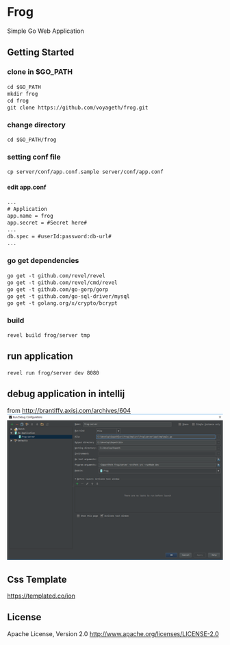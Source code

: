 # Frog
Simple Go Web Application

## Getting Started
### clone in $GO_PATH
```
cd $GO_PATH
mkdir frog
cd frog
git clone https://github.com/voyageth/frog.git
```

### change directory
```
cd $GO_PATH/frog
```

### setting conf file
```
cp server/conf/app.conf.sample server/conf/app.conf
```
#### edit app.conf
```
...
# Application
app.name = frog
app.secret = #Secret here#
...
db.spec = #userId:password:db-url#
...
```

### go get dependencies
```
go get -t github.com/revel/revel
go get -t github.com/revel/cmd/revel
go get -t github.com/go-gorp/gorp
go get -t github.com/go-sql-driver/mysql
go get -t golang.org/x/crypto/bcrypt
```

### build
```
revel build frog/server tmp
```

## run application
```
revel run frog/server dev 8080
```

## debug application in intellij
from http://brantiffy.axisj.com/archives/604
<img src="images/intellij_debug.PNG"/>

## Css Template
https://templated.co/ion

## License
Apache License, Version 2.0
http://www.apache.org/licenses/LICENSE-2.0